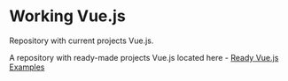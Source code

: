 # Working Vue.js

Repository with current projects Vue.js.

A repository with ready-made projects Vue.js located here - [Ready Vue.js Examples](https://github.com/gearmobile/ready-vuejs)
